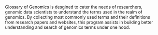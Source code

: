 Glossary of Genomics is desgined to cater the needs of researchers, genomic data scientists to understand the terms 
used in the realm of genomics.
By collecting most commonly used terms and their definitions from research papers and websites,
this program assists in building better understanding and search of genomics terms 
under one hood.
